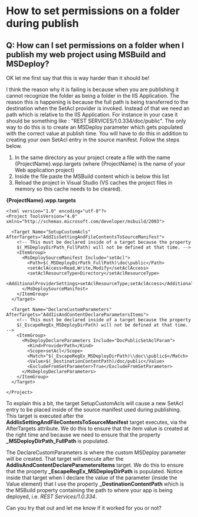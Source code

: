 # How to set permissions on a folder during publish

## Q: How can I set permissions on a folder when I publish my web project using MSBuild and MSDeploy?

OK let me first say that this is way harder than it should be!

I think the reason why it is failing is because when you are publishing it cannot recognize the folder as being a folder in the IIS Application. The reason this is happening is because the full path is being transferred to the destination when the SetAcl provider is invoked. Instead of that we need an path which is relative to the IIS Application. For instance in your case it should be something like : "REST SERVICES/1.0.334/doc/public". The only way to do this is to create an MSDeploy parameter which gets populated with the correct value at publish time. You will have to do this in addition to creating your own SetAcl entry in the source manifest. Follow the steps below.

 1. In the same directory as your project create a file with the name {ProjectName}.wpp.targets (where {ProjectName} is the name of your Web application project)
 2. Inside the file paste the MSBuild content which is below this list
 3. Reload the project in Visual Studio (VS caches the project files in memory so this cache needs to be cleared).

**{ProjectName}.wpp.targets**

    <?xml version="1.0" encoding="utf-8"?>
    <Project ToolsVersion="4.0" xmlns="http://schemas.microsoft.com/developer/msbuild/2003">
      
      <Target Name="SetupCustomAcls" AfterTargets="AddIisSettingAndFileContentsToSourceManifest">   
        <!-- This must be declared inside of a target because the property 
        $(_MSDeployDirPath_FullPath) will not be defined at that time. -->
        <ItemGroup>
          <MsDeploySourceManifest Include="setAcl">
            <Path>$(_MSDeployDirPath_FullPath)\doc\public</Path>
            <setAclAccess>Read,Write,Modify</setAclAccess>
            <setAclResourceType>Directory</setAclResourceType>
            <AdditionalProviderSettings>setAclResourceType;setAclAccess</AdditionalProviderSettings>
          </MsDeploySourceManifest>
        </ItemGroup>
      </Target>
    
      <Target Name="DeclareCustomParameters" AfterTargets="AddIisAndContentDeclareParametersItems">
        <!-- This must be declared inside of a target because the property 
        $(_EscapeRegEx_MSDeployDirPath) will not be defined at that time. -->
        <ItemGroup>
          <MsDeployDeclareParameters Include="DocPublicSetAclParam">
            <Kind>ProviderPath</Kind>
            <Scope>setAcl</Scope>
            <Match>^$(_EscapeRegEx_MSDeployDirPath)\\doc\\public$</Match>
            <Value>$(_DestinationContentPath)/doc/public</Value>
            <ExcludeFromSetParameter>True</ExcludeFromSetParameter>
          </MsDeployDeclareParameters>
        </ItemGroup>
      </Target>
      
    </Project>

To explain this a bit, the target SetupCustomAcls will cause a new SetAcl entry to be placed inside of the source manifest used during publishing. This target is executed after the **AddIisSettingAndFileContentsToSourceManifest** target executes, via the AfterTargets attribute. We do this to ensure that the item value is created at the right time and because we need to ensure that the property **_MSDeployDirPath_FullPath** is populated.

The DeclareCustomParameters is where the custom MSDeploy parameter will be created. That target will execute after the **AddIisAndContentDeclareParametersItems** target. We do this to ensure that the property **_EscapeRegEx_MSDeployDirPath** is populated. Notice inside that target when I declare the value of the parameter (inside the Value element) that I use the property **_DestinationContentPath** which is the MSBuild property containing the path to where your app is being deployed, i.e. *REST Services/1.0.334*.

Can you try that out and let me know if it worked for you or not?